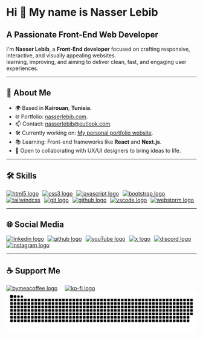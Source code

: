 <h1>Hi 👋 My name is Nasser Lebib</h1>
<h2>A Passionate Front-End Web Developer</h2>
<p>I'm <strong>Nasser Lebib</strong>, a <strong>Front-End developer</strong> focused on crafting responsive, interactive, and visually appealing websites.<br>learning, improving, and aiming to deliver clean, fast, and engaging user experiences.</p>
<hr>
<h2>📄 About Me</h2>
<ul>
    <li>🌍 Based in <strong>Kairouan</strong>, <strong>Tunisia</strong>.</li>
    <li>🌐 Portfolio: <a href="https://nasserlebib.com" target="_blank">nasserlebib.com</a>.</li>
    <li>📫 Contact: <a href="mailto:nasserlebib@outlook.com" target="_blank">nasserlebib@outlook.com</a>.</li>
    <li>🛠️ Currently working on: <a href="https://nasserlebib.com" target="_blank">My personal portfolio website</a>.</li>
    <li>📚 Learning: Front-end frameworks like <strong>React</strong> and <strong>Next.js</strong>.</li>
    <li>🤝 Open to collaborating with UX/UI designers to bring ideas to life.</li>
</ul>
<hr>
<h2>🛠 Skills</h2>
<div>
    <a href="https://developer.mozilla.org/en-US/docs/Web/HTML" target="_blank"><img src="https://skills.syvixor.com/api/icons?i=html" alt="html5 logo" /></a>
    <img width="2">
    <a href="https://developer.mozilla.org/en-US/docs/Web/CSS" target="_blank"><img src="https://skills.syvixor.com/api/icons?i=css" alt="css3 logo" /></a>        
    <img width="2">
    <a href="https://developer.mozilla.org/en-US/docs/Web/JavaScript" target="_blank"><img src="https://skills.syvixor.com/api/icons?i=js" alt="javascript logo" /></a>
    <img width="2">
    <a href="https://getbootstrap.com" target="_blank"><img src="https://skills.syvixor.com/api/icons?i=bootstrap" alt="bootstrap logo"/></a>
    <img width="2">
    <a href="https://tailwindcss.com" target="_blank"><img src="https://skills.syvixor.com/api/icons?i=tailwindcss" alt="tailwindcss"/></a>
    <img width="2">
    <a href="https://git-scm.com" target="_blank"><img src="https://skills.syvixor.com/api/icons?i=git" alt="git logo" /></a>
    <img width="2">
    <a href="https://github.com" target="_blank"><img src="https://skills.syvixor.com/api/icons?i=github" alt="github logo" /></a>
    <img width="2">
    <a href="https://code.visualstudio.com" target="_blank"><img src="https://skills.syvixor.com/api/icons?i=vscode" alt="vscode logo" /></a>
    <img width="2">
    <a href="https://www.jetbrains.com/webstorm"><img src="https://skills.syvixor.com/api/icons?i=webstorm" alt="webstorm logo" /></a>
</div>
<hr>
<h2>🌐 Social Media</h2>
<div>
    <a href="https://linkedin.com/in/lebibnasser" target="_blank"><img src="https://skills.syvixor.com/api/icons?i=linkedin" alt="linkedin logo"/></a>
    <img width="2">
    <a href="https://github.com/lebibnasser" target="_blank"><img src="https://skills.syvixor.com/api/icons?i=github" alt="github logo"/></a>
    <img width="2">
    <a href="https://youtube.com/@lebibnasserx" target="_blank"><img src="https://skills.syvixor.com/api/icons?i=youtube" alt="youTube logo"/></a>
    <img width="2">
    <a href="https://x.com/lebibnasser" target="_blank"><img src="https://skills.syvixor.com/api/icons?i=x" alt="x logo"/></a>
    <img width="2">
    <a href="https://discord.gg/38q3tVq5wd" target="_blank"><img src="https://skills.syvixor.com/api/icons?i=discord" alt="discord logo" /></a>
    <img width="2">
    <a href="https://instagram.com/lebibnasser" target="_blank"><img src="https://skills.syvixor.com/api/icons?i=instagram" alt="instagram logo" /></a>
</div>
<hr>
<h2>☕ Support Me</h3>
<div>
    <a href="https://buymeacoffee.com/lebibnasser" target="_blank"><img src="https://cdn.buymeacoffee.com/buttons/v2/default-yellow.png" height="60" width="252" alt="bymeacoffee logo"/></a>
    <img width="12"><img>
    <a href="https://ko-fi.com/lebibnasser" target="_blank"><img src="https://storage.ko-fi.com/cdn/kofi3.png?v=3" height="60" width="252" alt="ko-fi logo"/></a>
</div>
<picture>
  <source media="(prefers-color-scheme: dark)" srcset="https://raw.githubusercontent.com/platane/platane/output/github-contribution-grid-snake-dark.svg">
  <source media="(prefers-color-scheme: light)" srcset="https://raw.githubusercontent.com/platane/platane/output/github-contribution-grid-snake.svg">
  <img alt="github contribution grid snake animation" src="https://raw.githubusercontent.com/platane/platane/output/github-contribution-grid-snake.svg">
</picture>
